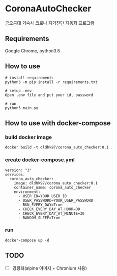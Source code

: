 # CoronaAutoChecker
금오공대 기숙사 코로나 자가진단 자동화 프로그램

## Requirements
Google Chrome, python3.8

## How to use
```
# install requirements
python3 -m pip install -r requirements.txt

# setup .env
Open .env file and put your id, password

# run
python3 main.py
```

## How to use with docker-compose

### build docker image
```
docker build -t dldhk97/corona_auto_checker:0.1 .
```

### create docker-compose.yml
```
version: "3"
services:
  corona_auto_checker:
    image: dldhk97/corona_auto_checker:0.1
    container_name: corona_auto_checker
    environment:
      - USER_ID=YOUR_USER_ID
      - USER_PASSWORD=YOUR_USER_PASSWORD
      - RUN_EVERY_DAY=True
      - CHECK_EVERY_DAY_AT_HOUR=08
      - CHECK_EVERY_DAY_AT_MINUTE=30
      - RANDOM_SLEEP=True
```

### run
```
docker-compose up -d
```

## TODO
- [ ] 경량화(alpine 이미지 + Chronium 사용)
